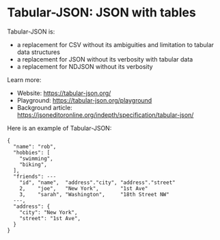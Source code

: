 # Tabular-JSON: JSON with tables

Tabular-JSON is:

- a replacement for CSV without its ambiguities and limitation to tabular data structures
- a replacement for JSON without its verbosity with tabular data
- a replacement for NDJSON without its verbosity

Learn more:

- Website: <https://tabular-json.org/>
- Playground: <https://tabular-json.org/playground>
- Background article: <https://jsoneditoronline.org/indepth/specification/tabular-json/>

Here is an example of Tabular-JSON:

```
{
  "name": "rob",
  "hobbies": [
    "swimming",
    "biking",
  ],
  "friends": ---
    "id", "name",  "address"."city", "address"."street"
    2,    "joe",   "New York",       "1st Ave"
    3,    "sarah", "Washington",     "18th Street NW"
  ---,
  "address": {
    "city": "New York",
    "street": "1st Ave",
  }
}
```
